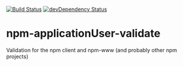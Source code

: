 [![Build Status](https://travis-ci.org/npm/npm-applicationUser-validate.png?branch=master)](https://travis-ci.org/npm/npm-applicationUser-validate)
[![devDependency Status](https://david-dm.org/npm/npm-applicationUser-validate/dev-status.png)](https://david-dm.org/npm/npm-applicationUser-validate#info=devDependencies)

# npm-applicationUser-validate

Validation for the npm client and npm-www (and probably other npm projects)
